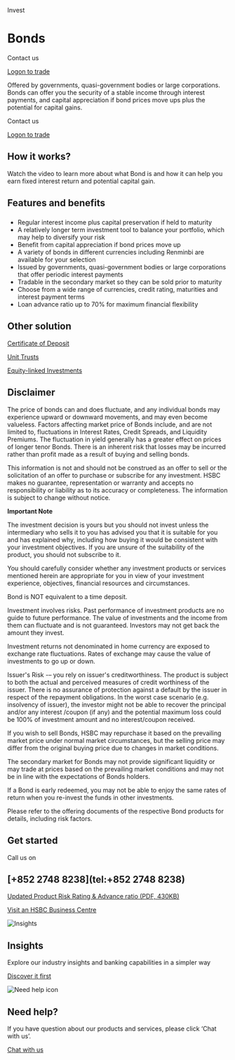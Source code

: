 Invest

# Bonds

Contact us

[Logon to trade](https://www.online-banking.business.hsbc.com.hk/portalserver/logon?lang=en_US&redirect=%2Fportalserver%2Fgbbportal%2Fen-us%2Finvestment%2Fportfolio#/main)

Offered by governments, quasi-government bodies or large corporations. Bonds can offer you the security of a stable income through interest payments, and capital appreciation if bond prices move ups plus the potential for capital gains.

Contact us

[Logon to trade](https://www.online-banking.business.hsbc.com.hk/portalserver/logon?lang=en_US&redirect=%2Fportalserver%2Fgbbportal%2Fen-us%2Finvestment%2Fportfolio#/main)

## How it works?

Watch the video to learn more about what Bond is and how it can help you earn fixed interest return and potential capital gain.

## Features and benefits

### 

* Regular interest income plus capital preservation if held to maturity
* A relatively longer term investment tool to balance your portfolio, which may help to diversify your risk
* Benefit from capital appreciation if bond prices move up
* A variety of bonds in different currencies including Renminbi are available for your selection
* Issued by governments, quasi-government bodies or large corporations that offer periodic interest payments
* Tradable in the secondary market so they can be sold prior to maturity
* Choose from a wide range of currencies, credit rating, maturities and interest payment terms
* Loan advance ratio up to 70% for maximum financial flexibility

## Other solution

[Certificate of Deposit](/en-gb/products/certificates-of-deposit)

[Unit Trusts](/en-gb/products/unit-trusts)

[Equity-linked Investments](/en-gb/products/equity-linked-investments)

## Disclaimer

The price of bonds can and does fluctuate, and any individual bonds may experience upward or downward movements, and may even become valueless. Factors affecting market price of Bonds include, and are not limited to, fluctuations in Interest Rates, Credit Spreads, and Liquidity Premiums. The fluctuation in yield generally has a greater effect on prices of longer tenor Bonds. There is an inherent risk that losses may be incurred rather than profit made as a result of buying and selling bonds.

This information is not and should not be construed as an offer to sell or the solicitation of an offer to purchase or subscribe for any investment. HSBC makes no guarantee, representation or warranty and accepts no responsibility or liability as to its accuracy or completeness. The information is subject to change without notice.

**Important Note**

The investment decision is yours but you should not invest unless the intermediary who sells it to you has advised you that it is suitable for you and has explained why, including how buying it would be consistent with your investment objectives. If you are unsure of the suitability of the product, you should not subscribe to it.

You should carefully consider whether any investment products or services mentioned herein are appropriate for you in view of your investment experience, objectives, financial resources and circumstances.

Bond is NOT equivalent to a time deposit.

Investment involves risks. Past performance of investment products are no guide to future performance. The value of investments and the income from them can fluctuate and is not guaranteed. Investors may not get back the amount they invest.

Investment returns not denominated in home currency are exposed to exchange rate fluctuations. Rates of exchange may cause the value of investments to go up or down.

Issuer's Risk -– you rely on issuer's creditworthiness. The product is subject to both the actual and perceived measures of credit worthiness of the issuer. There is no assurance of protection against a default by the issuer in respect of the repayment obligations. In the worst case scenario (e.g. insolvency of issuer), the investor might not be able to recover the principal and/or any interest /coupon (if any) and the potential maximum loss could be 100% of investment amount and no interest/coupon received.

If you wish to sell Bonds, HSBC may repurchase it based on the prevailing market price under normal market circumstances, but the selling price may differ from the original buying price due to changes in market conditions.

The secondary market for Bonds may not provide significant liquidity or may trade at prices based on the prevailing market conditions and may not be in line with the expectations of Bonds holders.

If a Bond is early redeemed, you may not be able to enjoy the same rates of return when you re-invest the funds in other investments.

Please refer to the offering documents of the respective Bond products for details, including risk factors.

## Get started

Call us on

## [+852 2748 8238](tel:+852 2748 8238)

[Updated Product Risk Rating & Advance ratio (PDF, 430KB)](/-/media/media/hong-kong/pdfs/products/bonds-cd-risk-level-changes-en.pdf)

[Visit an HSBC Business Centre](/en-gb/products/hsbc-business-centres)

![Insights](/-/media/media/product-solution/theme-type/img-onboarding.png?h=1413&iar=0&w=1440&hash=0E9CE212C1F6AFCE9D0FE384CA6DCC0A "Insights")

## Insights

Explore our industry insights and banking capabilities in a simpler way

[Discover it first](/en-gb/insights)

![Need help icon](/-/media/media/common/images/contact-us-img.png?h=604&iar=0&w=768&hash=A5675187A2C4B175E0CA7B5AD27C3A66 "Need help icon")

## Need help?

If you have question about our products and services, please click ‘Chat with us’.

[Chat with us](##)